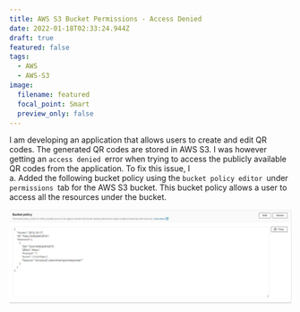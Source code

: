 ```yaml
---
title: AWS S3 Bucket Permissions - Access Denied
date: 2022-01-18T02:33:24.944Z
draft: true
featured: false
tags:
  - AWS
  - AWS-S3
image:
  filename: featured
  focal_point: Smart
  preview_only: false
---
```

I am developing an application that allows users to create and edit QR codes. The generated QR codes are stored in AWS S3. I was however getting an `access denied `error when trying to access the publicly available QR codes from the application.  To fix this issue, I \
a. Added the following bucket policy using the `bucket policy editor `under `permissions `tab for the AWS S3 bucket. This bucket policy allows a user to access all the resources under the bucket. 

![](2022-01-17-20_29_48-clipboard.jpg)